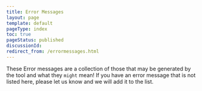 ```yaml
---
title: Error Messages
layout: page
template: default
pageType: index
toc: true
pageStatus: published
discussionId: 
redirect_from: /errormessages.html
---
```


These Error messages are a collection of those that may be generated by the tool and what they `might` mean! If you have an error message that is not listed here, please let us know and we will add it to the list.

## 